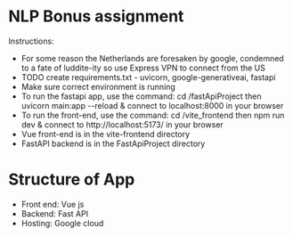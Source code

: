# NLP Bonus assignment
Instructions:
- For some reason the Netherlands are foresaken by google, condemned to a fate of luddite-ity so use Express VPN to connect from the US
- TODO create requirements.txt - uvicorn, google-generativeai, fastapi
- Make sure correct environment is running 
- To run the fastapi app, use the command: cd /fastApiProject then uvicorn main:app --reload & connect to localhost:8000 in your browser
- To run the front-end, use the command: cd /vite_frontend then npm run dev & connect to http://localhost:5173/ in your browser
- Vue front-end is in the vite-frontend directory
- FastAPI backend is in the FastApiProject directory

# Structure of App
- Front end: Vue js
- Backend: Fast API
- Hosting: Google cloud